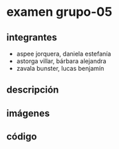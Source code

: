 # examen grupo-05

## integrantes

* aspee jorquera, daniela estefanía
* astorga villar, bárbara alejandra
* zavala bunster, lucas benjamín

## descripción

## imágenes

## código